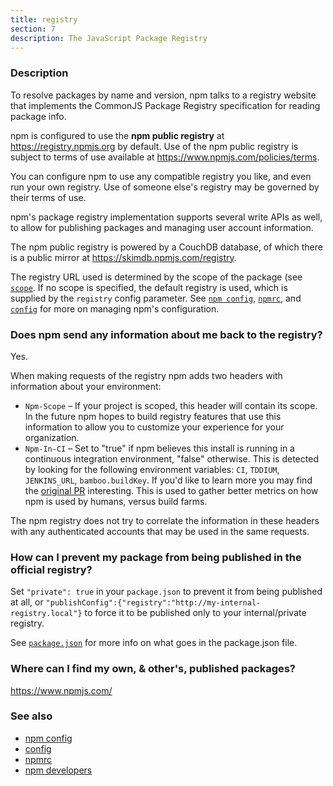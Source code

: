 ```yaml
---
title: registry
section: 7
description: The JavaScript Package Registry
---
```


### Description

To resolve packages by name and version, npm talks to a registry website
that implements the CommonJS Package Registry specification for reading
package info.

npm is configured to use the **npm public registry** at
<https://registry.npmjs.org> by default. Use of the npm public registry is
subject to terms of use available at <https://www.npmjs.com/policies/terms>.

You can configure npm to use any compatible registry you like, and even run
your own registry. Use of someone else's registry may be governed by their
terms of use.

npm's package registry implementation supports several
write APIs as well, to allow for publishing packages and managing user
account information.

The npm public registry is powered by a CouchDB database,
of which there is a public mirror at <https://skimdb.npmjs.com/registry>.

The registry URL used is determined by the scope of the package (see
[`scope`](/using-npm/scope). If no scope is specified, the default registry is used, which is
supplied by the `registry` config parameter.  See [`npm config`](/commands/npm-config),
[`npmrc`](/configuring-npm/npmrc), and [`config`](/using-npm/config) for more on managing npm's configuration.

### Does npm send any information about me back to the registry?

Yes.

When making requests of the registry npm adds two headers with information
about your environment:

* `Npm-Scope` – If your project is scoped, this header will contain its
  scope. In the future npm hopes to build registry features that use this
  information to allow you to customize your experience for your
  organization.
* `Npm-In-CI` – Set to "true" if npm believes this install is running in a
  continuous integration environment, "false" otherwise. This is detected by
  looking for the following environment variables: `CI`, `TDDIUM`,
  `JENKINS_URL`, `bamboo.buildKey`. If you'd like to learn more you may find
  the [original PR](https://github.com/npm/npm-registry-client/pull/129)
  interesting.
  This is used to gather better metrics on how npm is used by humans, versus
  build farms.

The npm registry does not try to correlate the information in these headers
with any authenticated accounts that may be used in the same requests.

### How can I prevent my package from being published in the official registry?

Set `"private": true` in your `package.json` to prevent it from being
published at all, or
`"publishConfig":{"registry":"http://my-internal-registry.local"}`
to force it to be published only to your internal/private registry.

See [`package.json`](/configuring-npm/package-json) for more info on what goes in the package.json file.

### Where can I find my own, & other's, published packages?

<https://www.npmjs.com/>

### See also

* [npm config](/commands/npm-config)
* [config](/using-npm/config)
* [npmrc](/configuring-npm/npmrc)
* [npm developers](/using-npm/developers)
